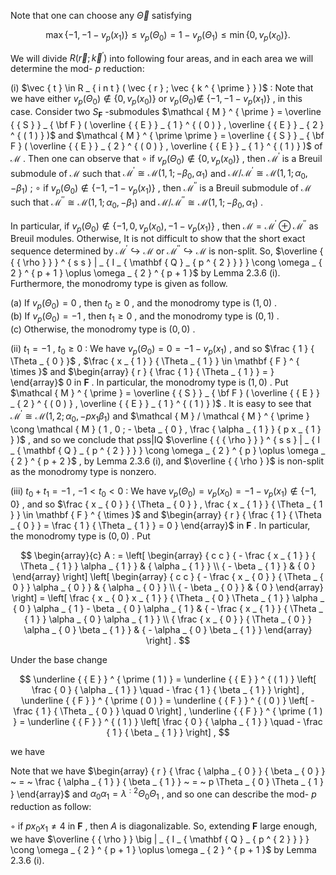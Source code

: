 Note that one can choose any $\vec { \Theta }$ satisfying

$$
\operatorname* { m a x } \{ - 1 , - 1 - v _ { p } ( x _ { 1 } ) \} \leq v _ { p } ( \Theta _ { 0 } ) = 1 - v _ { p } ( \Theta _ { 1 } ) \leq \operatorname* { m i n } \{ 0 , v _ { p } ( x _ { 0 } ) \} .
$$

We will divide $R ( \vec { r } ; \vec { k } ^ { \prime } )$ into following four areas, and in each area we will determine the mod- $p$ reduction:

(i) $\vec { t } \in R _ { i n t } ( \vec { r } ; \vec { k ^ { \prime } } )$ : Note that we have either $v _ { p } ( \Theta _ { 0 } ) \not \in \{ 0 , v _ { p } ( x _ { 0 } ) \}$ or $v _ { p } ( \Theta _ { 0 } ) \notin$ $\{ - 1 , - 1 - v _ { p } ( x _ { 1 } ) \}$ , in this case. Consider two $S _ { \mathbf { F } }$ -submodules $\mathcal { M } ^ { \prime } = \overline { { S } } _ { \bf F } ( \overline { { E } } _ { 1 } ^ { ( 0 ) } , \overline { { E } } _ { 2 } ^ { ( 1 ) } )$ and $\mathcal { M } ^ { \prime \prime } = \overline { { S } } _ { \bf F } ( \overline { { E } } _ { 2 } ^ { ( 0 ) } , \overline { { E } } _ { 1 } ^ { ( 1 ) } )$ of $\mathcal { M }$ . Then one can observe that $\circ$ if $v _ { p } ( \Theta _ { 0 } ) \not \in \{ 0 , v _ { p } ( x _ { 0 } ) \}$ , then $\mathcal { M } ^ { \prime }$ is a Breuil submodule of $\mathcal { M }$ such that $\mathcal { M } ^ { \prime } \cong \mathcal { M } ( 1 , 1 ; - \beta _ { 0 } , \alpha _ { 1 } )$ and $\mathcal { M } / \mathcal { M } ^ { \prime } \cong \mathcal { M } ( 1 , 1 ; \alpha _ { 0 } , - \beta _ { 1 } )$ ; $\circ$ if $v _ { p } ( \Theta _ { 0 } ) \not \in \{ - 1 , - 1 - v _ { p } ( x _ { 1 } ) \}$ , then $\mathcal { M } ^ { \prime \prime }$ is a Breuil submodule of $\mathcal { M }$ such that $\mathcal { M } ^ { \prime \prime } \cong \mathcal { M } ( 1 , 1 ; \alpha _ { 0 } , - \beta _ { 1 } )$ and $\mathcal { M } / \mathcal { M } ^ { \prime \prime } \cong \mathcal { M } ( 1 , 1 ; - \beta _ { 0 } , \alpha _ { 1 } )$ .

In particular, if $v _ { p } ( \Theta _ { 0 } ) \not \in \{ - 1 , 0 , v _ { p } ( x _ { 0 } ) , - 1 - v _ { p } ( x _ { 1 } ) \}$ , then $\mathcal { M } = \mathcal { M } ^ { \prime } \oplus \mathcal { M } ^ { \prime \prime }$ as Breuil modules. Otherwise, It is not difficult to show that the short exact sequence determined by $\mathcal { M } ^ { \prime } \hookrightarrow \mathcal { M }$ or $\mathcal { M } ^ { \prime \prime } \hookrightarrow \mathcal { M }$ is non-split. So, $\overline { { { \rho } } } ^ { s s } | _ { I _ { \mathbf { Q } _ { p ^ { 2 } } } } \cong \omega _ { 2 } ^ { p + 1 } \oplus \omega _ { 2 } ^ { p + 1 }$ by Lemma 2.3.6 (i). Furthermore, the monodromy type is given as follow.

(a) If $v _ { p } ( \Theta _ { 0 } ) = 0$ , then $t _ { 0 } \geq 0$ , and the monodromy type is $( 1 , 0 )$ .   
(b) If $v _ { p } ( \Theta _ { 0 } ) = - 1$ , then $t _ { 1 } \geq 0$ , and the monodromy type is $( 0 , 1 )$ .   
(c) Otherwise, the monodromy type is $( 0 , 0 )$ .

(ii) $t _ { 1 } = - 1$ , $t _ { 0 } \geq 0$ : We have $v _ { p } ( \Theta _ { 0 } ) = 0 = - 1 - v _ { p } ( x _ { 1 } )$ , and so $\frac { 1 } { \Theta _ { 0 } }$ , $\frac { x _ { 1 } } { \Theta _ { 1 } } \in \mathbf { F } ^ { \times }$ and $\begin{array} { r } { \frac { 1 } { \Theta _ { 1 } } = } \end{array}$ 0 in $\mathbf { F }$ . In particular, the monodromy type is $( 1 , 0 )$ . Put $\mathcal { M } ^ { \prime } = \overline { { S } } _ { \bf F } ( \overline { { E } } _ { 2 } ^ { ( 0 ) } , \overline { { E } } _ { 1 } ^ { ( 1 ) } )$ . It is easy to see that $\mathcal { M } ^ { \prime } \cong \mathcal { M } ( 1 , 2 ; \alpha _ { 0 } , - p x _ { 1 } \beta _ { 1 } )$ and $\mathcal { M } / \mathcal { M } ^ { \prime } \cong \mathcal { M } ( 1 , 0 ; - \beta _ { 0 } , \frac { \alpha _ { 1 } } { p x _ { 1 } } )$ , and so we conclude that ρss|IQ $\overline { { { \rho } } } ^ { s s } | _ { I _ { \mathbf { Q } _ { p ^ { 2 } } } } \cong \omega _ { 2 } ^ { p } \oplus \omega _ { 2 } ^ { p + 2 }$ , by Lemma 2.3.6 (i), and $\overline { { \rho } }$ is non-split as the monodromy type is nonzero.

(iii) $t _ { 0 } + t _ { 1 } = - 1$ , $- 1 < t _ { 0 } < 0$ : We have $v _ { p } ( \Theta _ { 0 } ) = v _ { p } ( x _ { 0 } ) = - 1 - v _ { p } ( x _ { 1 } ) \not \in \{ - 1 , 0 \}$ , and so $\frac { x _ { 0 } } { \Theta _ { 0 } } , \frac { x _ { 1 } } { \Theta _ { 1 } } \in \mathbf { F } ^ { \times }$ and $\begin{array} { r } { \frac { 1 } { \Theta _ { 0 } } = \frac { 1 } { \Theta _ { 1 } } = 0 } \end{array}$ in $\mathbf { F }$ . In particular, the monodromy type is $( 0 , 0 )$ . Put

$$
\begin{array}{c} A : = \left[ \begin{array} { c c } { - \frac { x _ { 1 } } { \Theta _ { 1 } } \alpha _ { 1 } } & { \alpha _ { 1 } } \\ { - \beta _ { 1 } } & { 0 } \end{array} \right] \left[ \begin{array} { c c } { - \frac { x _ { 0 } } { \Theta _ { 0 } } \alpha _ { 0 } } & { \alpha _ { 0 } } \\ { - \beta _ { 0 } } & { 0 } \end{array} \right] = \left[ \frac { x _ { 0 } x _ { 1 } } { \Theta _ { 0 } \Theta _ { 1 } } \alpha _ { 0 } \alpha _ { 1 } - \beta _ { 0 } \alpha _ { 1 }  & { - \frac { x _ { 1 } } { \Theta _ { 1 } } \alpha _ { 0 } \alpha _ { 1 } } \\ { \frac { x _ { 0 } } { \Theta _ { 0 } } \alpha _ { 0 } \beta _ { 1 } } & { - \alpha _ { 0 } \beta _ { 1 } } \end{array} \right] .
$$

Under the base change

$$
\underline { { E } } ^ { \prime ( 1 ) } = \underline { { E } } ^ { ( 1 ) } \left[ \frac { 0 } { \alpha _ { 1 } } \quad - \frac { 1 } { \beta _ { 1 } } \right] , \underline { { F } } ^ { \prime ( 0 ) } = \underline { { F } } ^ { ( 0 ) } \left[ - \frac { 1 } { \Theta _ { 0 } } \quad 0 \right] , \underline { { F } } ^ { \prime ( 1 ) } = \underline { { F } } ^ { ( 1 ) } \left[ \frac { 0 } { \alpha _ { 1 } } \quad - \frac { 1 } { \beta _ { 1 } } \right] ,
$$

we have

Note that we have $\begin{array} { r } { \frac { \alpha _ { 0 } } { \beta _ { 0 } } ~ = ~ \frac { \alpha _ { 1 } } { \beta _ { 1 } } ~ = ~ p \Theta _ { 0 } \Theta _ { 1 } } \end{array}$ and $\alpha _ { 0 } \alpha _ { 1 } = \lambda ^ { : 2 } \Theta _ { 0 } \Theta _ { 1 }$ , and so one can describe the mod- $p$ reduction as follow:

◦ if $p x _ { 0 } x _ { 1 } \neq 4$ in $\mathbf { F }$ , then $A$ is diagonalizable. So, extending $\mathbf { F }$ large enough, we have $\overline { { \rho } } \big | _ { I _ { \mathbf { Q } _ { p ^ { 2 } } } } \cong \omega _ { 2 } ^ { p + 1 } \oplus \omega _ { 2 } ^ { p + 1 }$ by Lemma 2.3.6 (i).